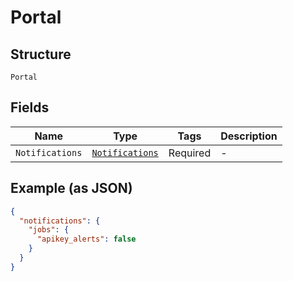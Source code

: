 
# Portal

## Structure

`Portal`

## Fields

| Name | Type | Tags | Description |
|  --- | --- | --- | --- |
| `Notifications` | [`Notifications`](../../doc/models/notifications.md) | Required | - |

## Example (as JSON)

```json
{
  "notifications": {
    "jobs": {
      "apikey_alerts": false
    }
  }
}
```

